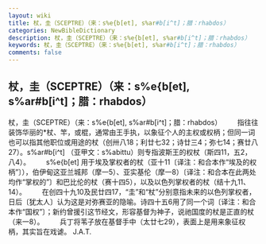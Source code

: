 ```yaml
---
layout: wiki
title: 杖，圭（SCEPTRE）（来：s%e{b[et], s%ar#b[i^t]；腊：rhabdos）
categories: NewBibleDictionary
description: 杖，圭（SCEPTRE）（来：s%e{b[et], s%ar#b[i^t]；腊：rhabdos）
keywords: 杖，圭（SCEPTRE）（来：s%e{b[et], s%ar#b[i^t]；腊：rhabdos）
comments: false
---
```


## 杖，圭（SCEPTRE）（来：s%e{b[et], s%ar#b[i^t]；腊：rhabdos）



杖，圭（SCEPTRE）（来：s%e{b[et], s%ar#b[i^t]；腊：rhabdos）
　　指往往装饰华丽的*杖、竿，或棍，通常由王手执，以象征个人的主权或权柄；但同一词也可以指其他职位或用途的杖（创卅八18；利廿七32；诗廿三4；弥七14；赛廿八27）。s%ar#b[i^t] （亚甲文：s%abittu）则专指波斯王的权杖（斯四11，五2，八4）。
　　s%e{b[et] 用于埃及掌权者的杖（亚十11〔译注：和合本作“埃及的权柄”〕），伯伊甸这亚兰城邦（摩一5）、亚实基伦（摩一8）〔译注：和合本在此两处均作“掌权的”〕和巴比伦的杖（赛十四5），以及以色列掌权者的杖（结十九11、14）。
　　在创四十九10及民廿四17，“圭”和“杖”分别意指未来的以色列掌权者，日后〔犹太人〕认为这是对弥赛亚的隐喻。诗四十五6用了同一个词〔译注：和合本作“国权”〕；新约曾援引这节经文，形容基督为神子，说祂国度的杖是正直的杖（来一8）。
　　兵丁将苇子放在基督手中（太廿七29），表面上是用来象征权柄，其实旨在戏谑。
J.A.T.




